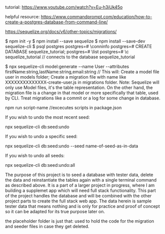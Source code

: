 tutorial: https://www.youtube.com/watch?v=Eu-h3iUk45o


helpful resource: https://www.commandprompt.com/education/how-to-create-a-postgres-database-from-command-line/


https://sequelize.org/docs/v6/other-topics/migrations/

$ npm init -y
$ npm install --save sequelize
$ npm install --save-dev sequelize-cli
$ psql postgres
postgres=# \conninfo
postgres=# CREATE DATABASE sequelize_tutorial;
postgres=# \list
postgres=# \c sequelize_tutorial      // connects to the database sequelize_tutorial

$ npx sequelize-cli model:generate --name User --attributes firstName:string,lastName:string,email:string
// This will:
Create a model file user in models folder;
Create a migration file with name like XXXXXXXXXXXXXX-create-user.js in migrations folder.
Note: Sequelize will only use Model files, it's the table representation. On the other hand, the migration file is a change in that model or more specifically that table, used by CLI. Treat migrations like a commit or a log for some change in database.

npm run script-name //excecutes scripts in package.json





If you wish to undo the most recent seed:

npx sequelize-cli db:seed:undo

If you wish to undo a specific seed:

npx sequelize-cli db:seed:undo --seed name-of-seed-as-in-data

If you wish to undo all seeds:

npx sequelize-cli db:seed:undo:all



The purpose of this project is to seed a database with tester data, delete the data and reinstantiate the tables again with a single terminal command as described above. It is a part of a larger project in progress, where I am building a supplemet app which will need full stack functionality. This part of the project handles the database and will be combined with the other project parts to create the full stack web app. The data herein is sample tester data that means nothing and is only for practice and proof of concept so it can be adapted for its true purpose later on. 

the placeholder folder is just that: used to hold the code for the migration and seeder files in case they get deleted.